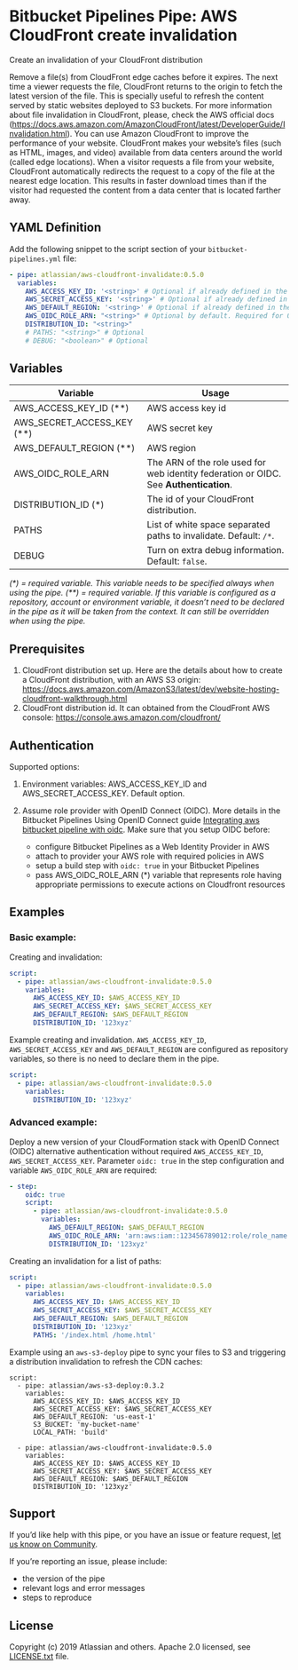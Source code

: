 # Bitbucket Pipelines Pipe: AWS CloudFront create invalidation

Create an invalidation of your CloudFront distribution

Remove a file(s) from CloudFront edge caches before it expires. The next time a viewer requests the file, CloudFront returns to the origin to fetch the latest version of the file. This is specially useful to refresh the content served by static websites deployed to S3 buckets. For more information about file invalidation in CloudFront, please, check the AWS official docs (https://docs.aws.amazon.com/AmazonCloudFront/latest/DeveloperGuide/Invalidation.html).
You can use Amazon CloudFront to improve the performance of your website. CloudFront makes your website’s files (such as HTML, images, and video) available from data centers around the world (called edge locations). When a visitor requests a file from your website, CloudFront automatically redirects the request to a copy of the file at the nearest edge location. This results in faster download times than if the visitor had requested the content from a data center that is located farther away.

## YAML Definition

Add the following snippet to the script section of your `bitbucket-pipelines.yml` file:

```yaml
- pipe: atlassian/aws-cloudfront-invalidate:0.5.0
  variables:
    AWS_ACCESS_KEY_ID: '<string>' # Optional if already defined in the context or OIDC used.
    AWS_SECRET_ACCESS_KEY: '<string>' # Optional if already defined in the context or OIDC used.
    AWS_DEFAULT_REGION: '<string>' # Optional if already defined in the context.
    AWS_OIDC_ROLE_ARN: "<string>" # Optional by default. Required for OpenID Connect (OIDC) authentication.
    DISTRIBUTION_ID: "<string>"
    # PATHS: "<string>" # Optional
    # DEBUG: "<boolean>" # Optional
```

## Variables

| Variable              | Usage                                                       |
| --------------------- | ----------------------------------------------------------- |
| AWS_ACCESS_KEY_ID (**) | AWS access key id |
| AWS_SECRET_ACCESS_KEY (**) | AWS secret key |
| AWS_DEFAULT_REGION (**) | AWS region |
| AWS_OIDC_ROLE_ARN     | The ARN of the role used for web identity federation or OIDC. See **Authentication**. |
| DISTRIBUTION_ID (*)   | The id of your CloudFront distribution. |
| PATHS                 | List of white space separated paths to invalidate. Default: `/*`.|
| DEBUG                 | Turn on extra debug information. Default: `false`. |
_(*) = required variable. This variable needs to be specified always when using the pipe._
_(**) = required variable. If this variable is configured as a repository, account or environment variable, it doesn’t need to be declared in the pipe as it will be taken from the context. It can still be overridden when using the pipe._



## Prerequisites

1. CloudFront distribution set up. Here are the details about how to create a CloudFront distribution, with an AWS S3 origin: https://docs.aws.amazon.com/AmazonS3/latest/dev/website-hosting-cloudfront-walkthrough.html
2. CloudFront distribution id. It can obtained from the CloudFront AWS console: https://console.aws.amazon.com/cloudfront/


## Authentication

Supported options:

1. Environment variables: AWS_ACCESS_KEY_ID and AWS_SECRET_ACCESS_KEY. Default option.

2. Assume role provider with OpenID Connect (OIDC). More details in the Bitbucket Pipelines Using OpenID Connect guide [Integrating aws bitbucket pipeline with oidc][aws-oidc]. Make sure that you setup OIDC before:
    * configure Bitbucket Pipelines as a Web Identity Provider in AWS
    * attach to provider your AWS role with required policies in AWS
    * setup a build step with `oidc: true` in your Bitbucket Pipelines
    * pass AWS_OIDC_ROLE_ARN (*) variable that represents role having appropriate permissions to execute actions on Cloudfront resources



## Examples

### Basic example:

Creating and invalidation:

```yaml
script:
  - pipe: atlassian/aws-cloudfront-invalidate:0.5.0
    variables:
      AWS_ACCESS_KEY_ID: $AWS_ACCESS_KEY_ID
      AWS_SECRET_ACCESS_KEY: $AWS_SECRET_ACCESS_KEY
      AWS_DEFAULT_REGION: $AWS_DEFAULT_REGION
      DISTRIBUTION_ID: '123xyz'
```

Example creating and invalidation. `AWS_ACCESS_KEY_ID`, `AWS_SECRET_ACCESS_KEY` and `AWS_DEFAULT_REGION` are configured as repository variables, so there is no need to declare them in the pipe.

```yaml
script:
  - pipe: atlassian/aws-cloudfront-invalidate:0.5.0
    variables:
      DISTRIBUTION_ID: '123xyz'
```

### Advanced example:

Deploy a new version of your CloudFormation stack with OpenID Connect (OIDC) alternative authentication without required `AWS_ACCESS_KEY_ID`, `AWS_SECRET_ACCESS_KEY`.
Parameter `oidc: true` in the step configuration and variable `AWS_OIDC_ROLE_ARN` are required:

```yaml
- step:
    oidc: true
    script:
      - pipe: atlassian/aws-cloudfront-invalidate:0.5.0
        variables:
          AWS_DEFAULT_REGION: $AWS_DEFAULT_REGION
          AWS_OIDC_ROLE_ARN: 'arn:aws:iam::123456789012:role/role_name'
          DISTRIBUTION_ID: '123xyz'
```

Creating an invalidation for a list of paths:

```yaml
script:
  - pipe: atlassian/aws-cloudfront-invalidate:0.5.0
    variables:
      AWS_ACCESS_KEY_ID: $AWS_ACCESS_KEY_ID
      AWS_SECRET_ACCESS_KEY: $AWS_SECRET_ACCESS_KEY
      AWS_DEFAULT_REGION: $AWS_DEFAULT_REGION
      DISTRIBUTION_ID: '123xyz'
      PATHS: '/index.html /home.html'
```

Example using an `aws-s3-deploy` pipe to sync your files to S3 and triggering a distribution invalidation to refresh the CDN caches:
```
script:
  - pipe: atlassian/aws-s3-deploy:0.3.2
    variables:
      AWS_ACCESS_KEY_ID: $AWS_ACCESS_KEY_ID
      AWS_SECRET_ACCESS_KEY: $AWS_SECRET_ACCESS_KEY
      AWS_DEFAULT_REGION: 'us-east-1'
      S3_BUCKET: 'my-bucket-name'
      LOCAL_PATH: 'build'

  - pipe: atlassian/aws-cloudfront-invalidate:0.5.0
    variables:
      AWS_ACCESS_KEY_ID: $AWS_ACCESS_KEY_ID
      AWS_SECRET_ACCESS_KEY: $AWS_SECRET_ACCESS_KEY
      AWS_DEFAULT_REGION: $AWS_DEFAULT_REGION
      DISTRIBUTION_ID: '123xyz'
```


## Support
If you’d like help with this pipe, or you have an issue or feature request, [let us know on Community][community].

If you’re reporting an issue, please include:

- the version of the pipe
- relevant logs and error messages
- steps to reproduce


## License
Copyright (c) 2019 Atlassian and others.
Apache 2.0 licensed, see [LICENSE.txt](LICENSE.txt) file.


[community]: https://community.atlassian.com/t5/forums/postpage/board-id/bitbucket-pipelines-questions?add-tags=pipes,aws,cloudfront
[aws-oidc]: https://support.atlassian.com/bitbucket-cloud/docs/deploy-on-aws-using-bitbucket-pipelines-openid-connect
